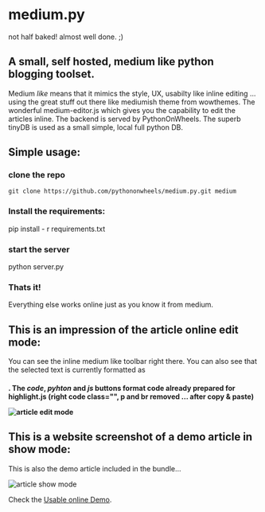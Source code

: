 # medium.py
not half baked! almost well done. ;)

## A small, self hosted, medium like python blogging toolset.

Medium *like* means that it mimics the style, UX, usabilty like inline editing ... using the great stuff out there like mediumish theme from wowthemes. The wonderful medium-editor.js which gives you the capability to edit the articles inline. The backend is served by PythonOnWheels. The superb tinyDB is used as a small simple, local full python DB.

## Simple usage:

### clone the repo 
```git clone https://github.com/pythononwheels/medium.py.git medium```

### Install the requirements:

pip install - r requirements.txt

### start the server
python server.py

### Thats it!
Everything else works online just as you know it from medium.

## This is an impression of the article online edit mode:

You can see the inline medium like toolbar right there. You can also see that the selected text is currently formatted as <H4>. The *code*, *pyhton* and *js* buttons format code already prepared for highlight.js (right code class="", p and br removed ... after copy & paste)

![article edit mode](https://raw.githubusercontent.com/pythononwheels/medium.py/master/static/images/Screenshot_2018-10-18_medium_py_edit.png)


## This is a website screenshot of a demo article in show mode:

This is also the demo article included in the bundle...

![article show mode](https://raw.githubusercontent.com/pythononwheels/medium.py/master/static/images/Screenshot_2018-10-18_medium_py_show.png)


Check the [Usable online Demo](http://mediumpy.pythononwheels.org). 